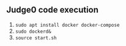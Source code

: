 ## Judge0 code execution

1. `sudo apt install docker docker-compose`
1. `sudo dockerd&`
1. `source start.sh`
